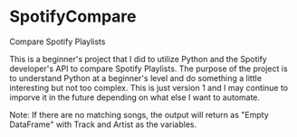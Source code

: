 # SpotifyCompare
Compare Spotify Playlists

This is a beginner's project that I did to utilize Python and the Spotify developer's API to compare Spotify Playlists. The purpose of the project is to understand Python at a beginner's level and do something a little interesting but not too complex. This is just version 1 and I may continue to imporve it in the future depending on what else I want to automate.

Note: If there are no matching songs, the output will return as "Empty DataFrame" with Track and Artist as the variables.
